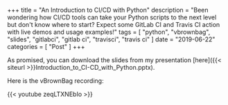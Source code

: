 +++
title = "An Introduction to CI/CD with Python"
description = "Been wondering how CI/CD tools can take your Python scripts to the next level but don't know where to start? Expect some GitLab CI and Travis CI action with live demos and usage examples!"
tags = [
    "python",
    "vbrownbag",
    "slides",
    "gitlabci",
    "gitlab ci",
    "travisci",
    "travis ci"
]
date = "2019-06-22"
categories = [
    "Post"
]
+++

As promised, you can download the slides from my presentation [here]({{< siteurl >}}Introduction_to_CI-CD_with_Python.pptx).

Here is the vBrownBag recording:

{{< youtube zeqLTXNEbIo >}}